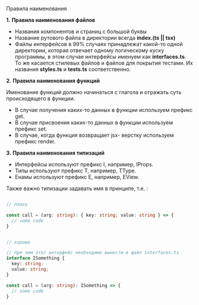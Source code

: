 Правила наименования

**1.** **Правила наименования файлов**

- Названия компонентов и страниц с большой буквы
- Название рутового файла в директории всегда **index.(ts || tsx)**
- Файлы интерфейсов в 99% случаях принадлежат какой-то одной директории, которая отвечает одному логическому куску
  программы, в этом случае интерфейсы именуем как **interfaces.ts**. То же касается стилевых файлов и файлов для
  покрытия тестами. Их названия **styles.ts** и **tests.ts** соответственно.

**2.** **Правила наименования функций**

Именование функций должно начинаться с глагола и отражать суть происходящего в функции.

- В случае получения каких-то данных в функции используем префикс get.
- В случае присвоения каких-то данных в функции используем префикс set.
- В случае, когда функция возвращает jsx- верстку используем префикс render.

**3.** **Правила наименования типизаций**

- Интерфейсы используют префикс I, например, IProps.
- Типы используют префикс T, например, TType.
- Енамы используют префикс E, например, EView.

Также важно типизации задавать имя в принципе, т.е. :

```typescript

// плохо

const call = (arg: string): { key: string; value: string } => {
  // some code
}


// хорошо

// при чем этот интерфейс необходимо вынести в файл interfaces.ts
interface ISomething {
  key: string;
  value: string;
}

const call = (arg: string): ISomething => {
  // some code
}
```
